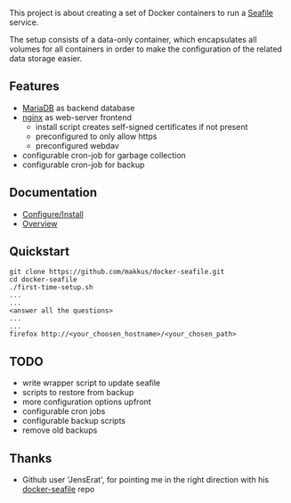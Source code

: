 This project is about creating a set of Docker containers to run a [Seafile](http://seafile.com/en/home/) service.

The setup consists of a data-only container, which encapsulates all volumes for all containers in order to make the configuration of the related data storage easier. 

## Features

 - [MariaDB](https://mariadb.org/) as backend database
 - [nginx](http://nginx.org) as web-server frontend
   - install script creates self-signed certificates if not present
   - preconfigured to only allow https
   - preconfigured webdav
 - configurable cron-job for garbage collection
 - configurable cron-job for backup

## Documentation

 - [Configure/Install](https://github.com/makkus/docker-seafile/blob/master/Install.md)
 - [Overview](https://github.com/makkus/docker-seafile/blob/master/Overview.md)

## Quickstart

    git clone https://github.com/makkus/docker-seafile.git
    cd docker-seafile
    ./first-time-setup.sh
    ...
    ...
    <answer all the questions>
    ...
    ...
    firefox http://<your_choosen_hostname>/<your_chosen_path>

## TODO

 - write wrapper script to update seafile 
 - scripts to restore from backup
 - more configuration options upfront
 - configurable cron jobs
 - configurable backup scripts
 - remove old backups

## Thanks

 - Github user 'JensErat', for pointing me in the right direction with his [docker-seafile](https://github.com/JensErat/docker-seafile) repo

